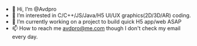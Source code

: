 - 👋 Hi, I’m @Avdpro
- 👀 I’m interested in C/C++/JS/Java/H5 UI/UX graphics(2D/3D/AR) coding.
- 🌱 I’m currently working on a project to build quick H5 app/web ASAP
- 📫 How to reach me avdpro@me.com though I don't check my email every day.

<!---
Avdpro/Avdpro is a ✨ special ✨ repository because its `README.md` (this file) appears on your GitHub profile.
You can click the Preview link to take a look at your changes.
--->
